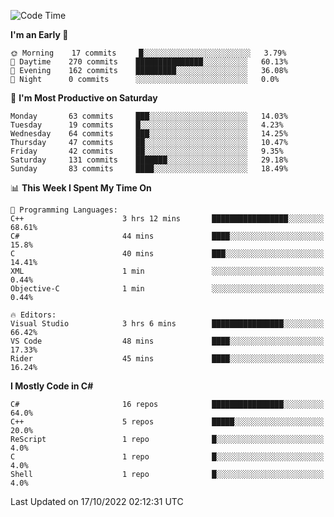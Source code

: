 <!--START_SECTION:waka-->
![Code Time](http://img.shields.io/badge/Code%20Time-860%20hrs%206%20mins-blue)

**I'm an Early 🐤** 

```text
🌞 Morning    17 commits     █░░░░░░░░░░░░░░░░░░░░░░░░   3.79% 
🌆 Daytime    270 commits    ███████████████░░░░░░░░░░   60.13% 
🌃 Evening    162 commits    █████████░░░░░░░░░░░░░░░░   36.08% 
🌙 Night      0 commits      ░░░░░░░░░░░░░░░░░░░░░░░░░   0.0%

```
📅 **I'm Most Productive on Saturday** 

```text
Monday       63 commits     ███░░░░░░░░░░░░░░░░░░░░░░   14.03% 
Tuesday      19 commits     █░░░░░░░░░░░░░░░░░░░░░░░░   4.23% 
Wednesday    64 commits     ███░░░░░░░░░░░░░░░░░░░░░░   14.25% 
Thursday     47 commits     ██░░░░░░░░░░░░░░░░░░░░░░░   10.47% 
Friday       42 commits     ██░░░░░░░░░░░░░░░░░░░░░░░   9.35% 
Saturday     131 commits    ███████░░░░░░░░░░░░░░░░░░   29.18% 
Sunday       83 commits     ████░░░░░░░░░░░░░░░░░░░░░   18.49%

```


📊 **This Week I Spent My Time On** 

```text
💬 Programming Languages: 
C++                      3 hrs 12 mins       █████████████████░░░░░░░░   68.61% 
C#                       44 mins             ████░░░░░░░░░░░░░░░░░░░░░   15.8% 
C                        40 mins             ███░░░░░░░░░░░░░░░░░░░░░░   14.41% 
XML                      1 min               ░░░░░░░░░░░░░░░░░░░░░░░░░   0.44% 
Objective-C              1 min               ░░░░░░░░░░░░░░░░░░░░░░░░░   0.44%

🔥 Editors: 
Visual Studio            3 hrs 6 mins        ████████████████░░░░░░░░░   66.42% 
VS Code                  48 mins             ████░░░░░░░░░░░░░░░░░░░░░   17.33% 
Rider                    45 mins             ████░░░░░░░░░░░░░░░░░░░░░   16.24%

```

**I Mostly Code in C#** 

```text
C#                       16 repos            ████████████████░░░░░░░░░   64.0% 
C++                      5 repos             █████░░░░░░░░░░░░░░░░░░░░   20.0% 
ReScript                 1 repo              █░░░░░░░░░░░░░░░░░░░░░░░░   4.0% 
C                        1 repo              █░░░░░░░░░░░░░░░░░░░░░░░░   4.0% 
Shell                    1 repo              █░░░░░░░░░░░░░░░░░░░░░░░░   4.0%

```



 Last Updated on 17/10/2022 02:12:31 UTC
<!--END_SECTION:waka-->
